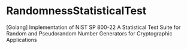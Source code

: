 # RandomnessStatisticalTest
[Golang] Implementation of NIST SP 800-22 A Statistical Test Suite for Random and Pseudorandom Number Generators for Cryptographic Applications
